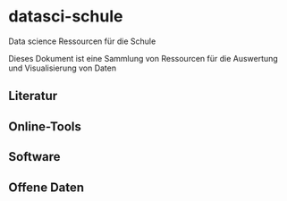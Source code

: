 # datasci-schule
Data science Ressourcen für die Schule

Dieses Dokument ist eine Sammlung von Ressourcen für die Auswertung und Visualisierung von Daten

## Literatur

## Online-Tools

## Software

## Offene Daten
